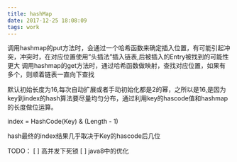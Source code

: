 ```yaml
---
title: hashMap
date: 2017-12-25 18:08:09
tags: work
---
```


调用hashmap的put方法时，会通过一个哈希函数来确定插入位置，有可能引起冲突，冲突时，在对应位置使用”头插法”插入链表,后被插入的Entry被找到的可能性更大
调用hashmap的get方法时，通过哈希函数做映射，查找对应位置，如果有多个，则顺着链表一直向下查找

默认初始长度为16,每次自动扩展或者手动初始化都是2的幂，之所以是16,是因为key到index的hash算法要尽量均匀分布，通过利用key的hascode值和hashmap的长度做位运算。

index = HashCode(Key) & (Length - 1)

hash最终的index结果几乎取决于Key的hascode后几位

TODO：
[ ] 高并发下死锁
[ ] java8中的优化
